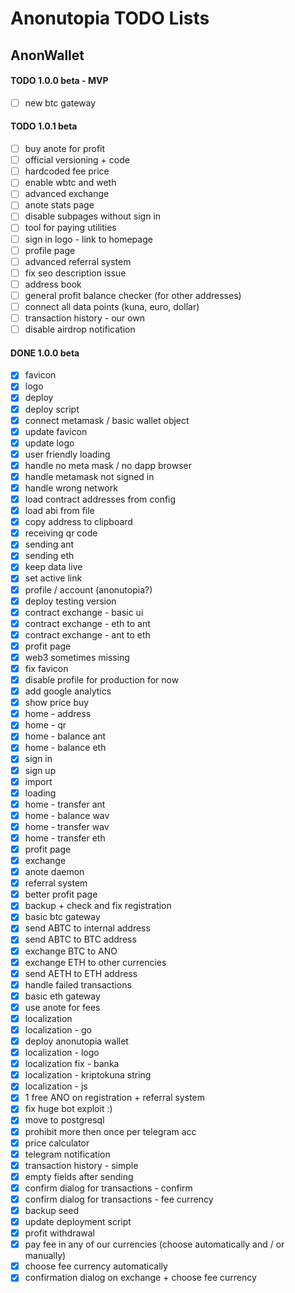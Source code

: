 # Anonutopia TODO Lists

## AnonWallet

#### TODO 1.0.0 beta - MVP

- [ ] new btc gateway

#### TODO 1.0.1 beta

- [ ] buy anote for profit
- [ ] official versioning + code
- [ ] hardcoded fee price
- [ ] enable wbtc and weth
- [ ] advanced exchange
- [ ] anote stats page
- [ ] disable subpages without sign in
- [ ] tool for paying utilities
- [ ] sign in logo - link to homepage
- [ ] profile page
- [ ] advanced referral system
- [ ] fix seo description issue
- [ ] address book
- [ ] general profit balance checker (for other addresses)
- [ ] connect all data points (kuna, euro, dollar)
- [ ] transaction history - our own
- [ ] disable airdrop notification

#### DONE 1.0.0 beta

- [x] favicon
- [x] logo
- [x] deploy
- [x] deploy script
- [x] connect metamask / basic wallet object
- [x] update favicon
- [x] update logo
- [x] user friendly loading
- [x] handle no meta mask / no dapp browser
- [x] handle metamask not signed in
- [x] handle wrong network
- [x] load contract addresses from config
- [x] load abi from file
- [x] copy address to clipboard
- [x] receiving qr code
- [x] sending ant
- [x] sending eth
- [x] keep data live
- [x] set active link
- [x] profile / account (anonutopia?)
- [x] deploy testing version
- [x] contract exchange - basic ui
- [x] contract exchange - eth to ant
- [x] contract exchange - ant to eth
- [x] profit page
- [x] web3 sometimes missing
- [x] fix favicon
- [x] disable profile for production for now
- [x] add google analytics
- [x] show price buy
- [x] home - address
- [x] home - qr
- [x] home - balance ant
- [x] home - balance eth
- [x] sign in
- [x] sign up
- [x] import
- [x] loading
- [x] home - transfer ant
- [x] home - balance wav
- [x] home - transfer wav
- [x] home - transfer eth
- [x] profit page
- [x] exchange
- [x] anote daemon
- [x] referral system
- [x] better profit page
- [x] backup + check and fix registration
- [x] basic btc gateway
- [x] send ABTC to internal address
- [x] send ABTC to BTC address
- [x] exchange BTC to ANO
- [x] exchange ETH to other currencies
- [x] send AETH to ETH address
- [x] handle failed transactions
- [x] basic eth gateway
- [x] use anote for fees
- [x] localization
- [x] localization - go
- [x] deploy anonutopia wallet
- [x] localization - logo
- [x] localization fix - banka
- [x] localization - kriptokuna string
- [x] localization - js
- [x] 1 free ANO on registration + referral system
- [x] fix huge bot exploit :)
- [x] move to postgresql
- [x] prohibit more then once per telegram acc
- [x] price calculator
- [x] telegram notification
- [x] transaction history - simple
- [x] empty fields after sending
- [x] confirm dialog for transactions - confirm
- [x] confirm dialog for transactions - fee currency
- [x] backup seed
- [x] update deployment script
- [x] profit withdrawal
- [x] pay fee in any of our currencies (choose automatically and / or manually)
- [x] choose fee currency automatically
- [x] confirmation dialog on exchange + choose fee currency
